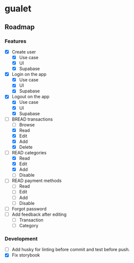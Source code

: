 # gualet

## Roadmap
### Features
- [x] Create user
  - [x] Use case
  - [x] UI
  - [x] Supabase
- [x] Login on the app
  - [x] Use case
  - [x] UI
  - [x] Supabase
- [x] Logout on the app
  - [x] Use case
  - [x] UI
  - [x] Supabase
- [ ] BREAD transactions
  - [ ] Browse
  - [x] Read
  - [x] Edit
  - [x] Add
  - [x] Delete
- [ ] READ categories
  - [x] Read
  - [x] Edit
  - [x] Add
  - [ ] Disable
- [ ] READ payment methods
  - [ ] Read
  - [ ] Edit
  - [ ] Add
  - [ ] Disable
- [ ] Forgot password
- [ ] Add feedback after editing 
  - [ ] Transaction
  - [ ] Category

### Development
- [ ] Add husky for linting before commit and test before push.
- [x] Fix storybook

